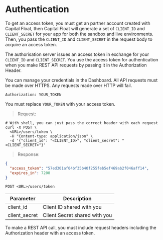 # Authentication

To get an access token, you must get an partner account created with Capital Float, then Capital Float will generate a set of `CLIENT_ID` and `CLIENT_SECRET` for your app for both the sandbox and live environments. Then, you pass the `CLIENT_ID` and `CLIENT_SECRET` in the request body to acquire an access token.

The authorisation server issues an access token in exchange for your `CLIENT_ID` and `CLIENT_SECRET`. You use the access token for authentication when you make REST API requests by passing it in the Authorization Header.

You can manage your credentials in the Dashboard. All API requests must be made over HTTPS. Any requests made over HTTP will fail.

`Authorization: YOUR_TOKEN`

<aside class="notice">
You must replace <code>YOUR_TOKEN</code> with your access token.
</aside>

> Request:

```shell
# With shell, you can just pass the correct header with each request
curl -X POST \
  <URL>/users/token \
  -H "Content-type: application/json" \
  -d '{"client_id": "<CLIENT_ID>", "client_secret": "<CLIENT_SECRET>"}'
```

> Response:

```json
{
  "access_token": "57ed301af04bf35b40f255feb5ef469ab2f046aff14",
  "expires_in": 7200
}
```

`POST <URL>/users/token`

| Parameter     | Description                   |
| ------------- | ----------------------------- |
| client_id     | Client ID shared with you     |
| client_secret | Client Secret shared with you |

To make a REST API call, you must include request headers including the Authorization header with an access token.